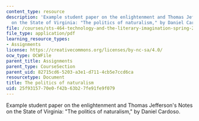 ```yaml
---
content_type: resource
description: 'Example student paper on the enlightenment and Thomas Jefferson''s Notes
  on the State of Virginia: "The politics of naturalism," by Daniel Cardoso.'
file: /courses/sts-464-technology-and-the-literary-imagination-spring-2008/25f9315770e0f42b63b27fe91fe9f079_dcardoso_wk3.pdf
file_type: application/pdf
learning_resource_types:
- Assignments
license: https://creativecommons.org/licenses/by-nc-sa/4.0/
ocw_type: OCWFile
parent_title: Assignments
parent_type: CourseSection
parent_uid: 82715cd6-5203-a3e1-d711-4cb5e7ccd6ca
resourcetype: Document
title: The politics of naturalism
uid: 25f93157-70e0-f42b-63b2-7fe91fe9f079
---
```

Example student paper on the enlightenment and Thomas Jefferson's Notes on the State of Virginia: "The politics of naturalism," by Daniel Cardoso.